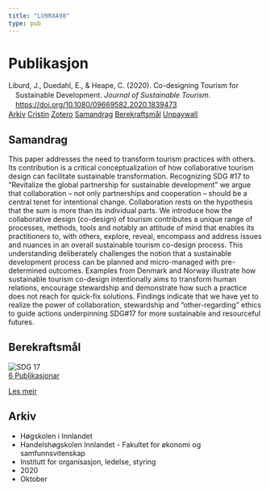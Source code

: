 ```yaml
---
title: "LU9RXA98"
type: pub
---
```

<h1>Publikasjon</h1>
<article id="csl-bib-container-LU9RXA98" class="csl-bib-container">
  <div class="csl-bib-body" style="line-height: 1.35; padding-left: 1em; text-indent:-1em;">
  <div class="csl-entry">Liburd, J., Duedahl, E., &amp; Heape, C. (2020). Co-designing Tourism for Sustainable Development. <i>Journal of Sustainable Tourism</i>. <a href="https://doi.org/10.1080/09669582.2020.1839473">https://doi.org/10.1080/09669582.2020.1839473</a></div>
</div>
  <div class="csl-bib-buttons">
    <a href="#taxonomy-article-LU9RXA98" class="csl-bib-button">Arkiv</a>
    <a href="https://app.cristin.no/results/show.jsf?id=1843781" alt="Cristin URL" class="csl-bib-button">Cristin</a>
    <a href="http://zotero.org/groups/5402882/items/LU9RXA98" alt="Zotero URL" class="csl-bib-button">Zotero</a>
    <a href="#abstract-article-LU9RXA98" class="csl-bib-button">Samandrag</a>
    <a href="#sdg-article-LU9RXA98" class="csl-bib-button">Berekraftsmål</a>
    <a href="https://findresearcher.sdu.dk/ws/files/180550301/Liburd_el_al_2020_Codesigning_STD_final.pdf" class="csl-bib-button">Unpaywall</a>
  </div>
  <div id="csl-bib-meta-container-LU9RXA98"></div>
</article>
<div id="csl-bib-meta-LU9RXA98" class="csl-bib-meta">
  <article id="abstract-article-LU9RXA98" class="abstract-article">
    <h1>Samandrag</h1>
    This paper addresses the need to transform tourism practices with others. Its contribution is a critical conceptualization of how collaborative tourism design can facilitate sustainable transformation. Recognizing SDG #17 to “Revitalize the global partnership for sustainable development” we argue that collaboration – not only partnerships and cooperation – should be a central tenet for intentional change. Collaboration rests on the hypothesis that the sum is more than its individual parts. We introduce how the collaborative design (co-design) of tourism contributes a unique range of processes, methods, tools and notably an attitude of mind that enables its practitioners to, with others, explore, reveal, encompass and address issues and nuances in an overall sustainable tourism co-design process. This understanding deliberately challenges the notion that a sustainable development process can be planned and micro-managed with pre-determined outcomes. Examples from Denmark and Norway illustrate how sustainable tourism co-design intentionally aims to transform human relations, encourage stewardship and demonstrate how such a practice does not reach for quick-fix solutions. Findings indicate that we have yet to realize the power of collaboration, stewardship and “other-regarding” ethics to guide actions underpinning SDG#17 for more sustainable and resourceful futures.
  </article>
  <article id="sdg-article-LU9RXA98" class="sdg-article">
    <h1>Berekraftsmål</h1>
    <div class="sdg-container"><div id="sdg17" class="sdg"> <img src="{{< params subfolder >}}images/sdg/sdg17_no.png" class="image" alt="SDG 17"> <div class="sdg-overlay"> <a href="{{< params subfolder >}}no/archive/?sdg=17#archive" class="sdg-publication-count"><span>6</span> Publikasjonar</a> <p><a href="NA" class="sdg-read-more">Les meir</a></p> </div> </div></div>
  </article>
  <article id="taxonomy-article-LU9RXA98" class="taxonomy-article">
    <h1>Arkiv</h1>
    <ul>
      <li>Høgskolen i Innlandet</li>
      <li>Handelshøgskolen Innlandet - Fakultet for økonomi og samfunnsvitenskap</li>
      <li>Institutt for organisasjon, ledelse, styring</li>
      <li>2020</li>
      <li>Oktober</li>
    </ul>
  </article>
</div>
